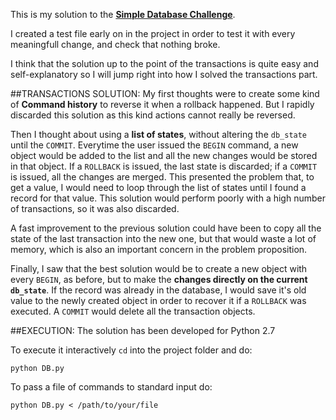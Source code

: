 This is my solution to the [**Simple Database Challenge**](https://www.thumbtack.com/challenges/simple-database).

I created a test file early on in the project in order to test it with every meaningfull change, and check that nothing broke.

I think that the solution up to the point of the transactions is quite easy and self-explanatory so I will jump right into how I solved the transactions part.

##TRANSACTIONS SOLUTION:
My first thoughts were to create some kind of **Command history** to reverse it when a rollback happened. But I rapidly discarded this solution as this kind actions cannot really be reversed.

Then I thought about using a **list of states**, without altering the `db_state` until the `COMMIT`. Everytime the user issued the `BEGIN` command, a new object would be added to the list and all the new changes would be stored in that object. If a `ROLLBACK` is issued, the last state is discarded; if a `COMMIT` is issued, all the changes are merged.
This presented the problem that, to get a value, I would need to loop through the list of states until I found a record for that value. This solution would perform poorly with a high number of transactions, so it was also discarded.

A fast improvement to the previous solution could have been to copy all the state of the last transaction into the new one, but that would waste a lot of memory, which is also an important concern in the problem proposition.

Finally, I saw that the best solution would be to create a new object with every `BEGIN`, as before, but to make the **changes directly on the current `db_state`**. If the record was already in the database, I would save it's old value to the newly created object in order to recover it if a `ROLLBACK` was executed. A `COMMIT` would delete all the transaction objects.

##EXECUTION:
The solution has been developed for Python 2.7

To execute it interactively `cd` into the project folder and do:

`python DB.py`

To pass a file of commands to standard input do:

`python DB.py < /path/to/your/file`
